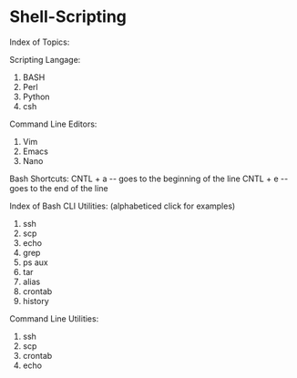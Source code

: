 Shell-Scripting
===============


Index of Topics:


Scripting Langage:

1. BASH
2. Perl
3. Python
4. csh


Command Line Editors:

1. Vim
2. Emacs
3. Nano




Bash Shortcuts:
CNTL + a  -- goes to the beginning of the line
CNTL + e  -- goes to the end of the line


Index of Bash CLI Utilities:
(alphabeticed click for examples)
1. ssh
2. scp
3. echo
4. grep
5. ps aux
6. tar
7. alias
8. crontab
9. history

Command Line Utilities:

1. ssh
2. scp
3. crontab
4. echo






